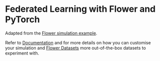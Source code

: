 # Federated Learning with Flower and PyTorch

Adapted from the [Flower simulation example](https://github.com/adap/flower/tree/main/examples/simulation-pytorch).

Refer to [Documentation](https://flower.ai/docs/framework/how-to-run-simulations.html) and for more details on how you can customise your simulation and [Flower Datasets](https://flower.ai/docs/datasets/) more out-of-the-box datasets to experiment with.
